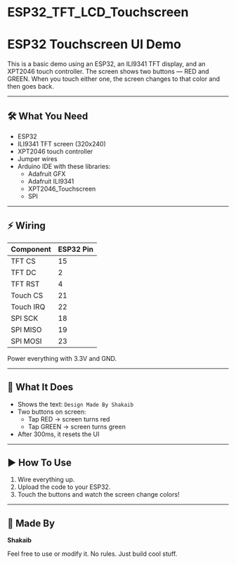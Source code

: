# ESP32_TFT_LCD_Touchscreen

# ESP32 Touchscreen UI Demo

This is a basic demo using an ESP32, an ILI9341 TFT display, and an XPT2046 touch controller. The screen shows two buttons — RED and GREEN. When you touch either one, the screen changes to that color and then goes back.

---

## 🛠 What You Need

- ESP32
- ILI9341 TFT screen (320x240)
- XPT2046 touch controller
- Jumper wires
- Arduino IDE with these libraries:
  - Adafruit GFX
  - Adafruit ILI9341
  - XPT2046_Touchscreen
  - SPI

---

## ⚡ Wiring

| Component      | ESP32 Pin |
|----------------|-----------|
| TFT CS         | 15        |
| TFT DC         | 2         |
| TFT RST        | 4         |
| Touch CS       | 21        |
| Touch IRQ      | 22        |
| SPI SCK        | 18        |
| SPI MISO       | 19        |
| SPI MOSI       | 23        |

Power everything with 3.3V and GND.

---

## 🎨 What It Does

- Shows the text: `Design Made By Shakaib`
- Two buttons on screen:
  - Tap RED → screen turns red
  - Tap GREEN → screen turns green
- After 300ms, it resets the UI

---

## ▶️ How To Use

1. Wire everything up.
2. Upload the code to your ESP32.
3. Touch the buttons and watch the screen change colors!

---

## 🙌 Made By

**Shakaib**

Feel free to use or modify it. No rules. Just build cool stuff.
